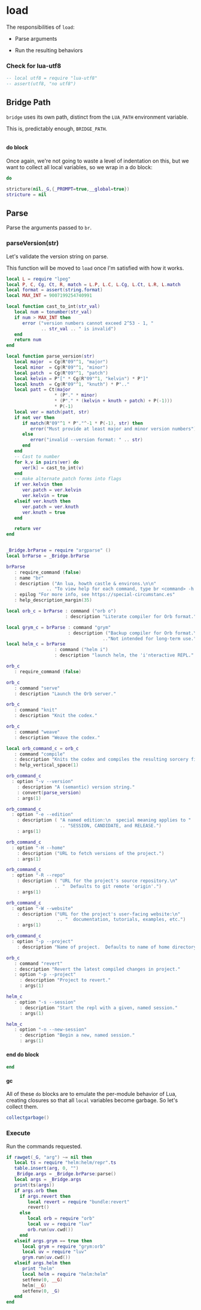 # load

The responsibilities of ``load``:


- Parse arguments


- Run the resulting behaviors

### Check for lua-utf8

```lua
-- local utf8 = require "lua-utf8"
-- assert(utf8, "no utf8")
```
## Bridge Path

``bridge`` uses its own path, distinct from the ``LUA_PATH`` environment variable.


This is, predictably enough, ``BRIDGE_PATH``.

```lua


```
#### do block

Once again, we're not going to waste a level of indentation on this, but
we want to collect all local variables, so we wrap in a do block:

```lua
do
```
```lua
stricture(nil,_G,{_PROMPT=true,__global=true})
stricture = nil
```
## Parse

Parse the arguments passed to ``br``.


### parseVersion(str)

Let's validate the version string on parse.


This function will be moved to ``load`` once I'm satisfied with how it works.

```lua
local L = require "lpeg"
local P, C, Cg, Ct, R, match = L.P, L.C, L.Cg, L.Ct, L.R, L.match
local format = assert(string.format)
local MAX_INT = 9007199254740991

local function cast_to_int(str_val)
   local num = tonumber(str_val)
   if num > MAX_INT then
      error ("version numbers cannot exceed 2^53 - 1, "
             .. str_val .. " is invalid")
   end
   return num
end

local function parse_version(str)
   local major  = Cg(R"09"^1, "major")
   local minor  = Cg(R"09"^1, "minor")
   local patch  = Cg(R"09"^1, "patch")
   local kelvin = P"[" * Cg(R"09"^1, "kelvin") * P"]"
   local knuth  = Cg(R"09"^1, "knuth") * P".."
   local patt = Ct(major
                  * (P"." * minor)
                  * (P"." * (kelvin + knuth + patch) + P(-1)))
                  * P(-1)
   local ver = match(patt, str)
   if not ver then
      if match(R"09"^1 * P"."^-1 * P(-1), str) then
         error("Must provide at least major and minor version numbers")
      else
         error("invalid --version format: " .. str)
      end
   end
   -- Cast to number
   for k,v in pairs(ver) do
      ver[k] = cast_to_int(v)
   end
   -- make alternate patch forms into flags
   if ver.kelvin then
      ver.patch = ver.kelvin
      ver.kelvin = true
   elseif ver.knuth then
      ver.patch = ver.knuth
      ver.knuth = true
   end

   return ver
end
```
```lua

_Bridge.brParse = require "argparse" ()
local brParse = _Bridge.brParse

brParse
   : require_command (false)
   : name "br"
   : description ("An lua, howth castle & environs.\n\n"
               .. "To view help for each command, type br <command> -h.")
   : epilog "For more info, see https://special-circumstanc.es"
   : help_description_margin(35)

local orb_c = brParse : command ("orb o")
                      : description "Literate compiler for Orb format."

local grym_c = brParse : command "grym"
                       : description ("Backup compiler for Orb format.\n"
                                    .."Not intended for long-term use.")
local helm_c = brParse
                  : command ("helm i")
                  : description "launch helm, the 'i'nteractive REPL."

orb_c
   : require_command (false)

orb_c
   : command "serve"
   : description "Launch the Orb server."

orb_c
   : command "knit"
   : description "Knit the codex."

orb_c
   : command "weave"
   : description "Weave the codex."

local orb_command_c = orb_c
   : command "compile"
   : description "Knits the codex and compiles the resulting sorcery files."
   : help_vertical_space(1)

orb_command_c
  : option "-v --version"
    : description "A (semantic) version string."
    : convert(parse_version)
    : args(1)

orb_command_c
  : option "-e --edition"
    : description ( "A named edition:\n  special meaning applies to "
                    .. "SESSION, CANDIDATE, and RELEASE.")
    : args(1)

orb_command_c
  : option "-H --home"
    : description ("URL to fetch versions of the project.")
    : args(1)

orb_command_c
  : option "-R --repo"
    : description ( "URL for the project's source repository.\n"
                  .. "  Defaults to git remote 'origin'.")
    : args(1)

orb_command_c
  : option "-W --website"
    : description ("URL for the project's user-facing website:\n"
                   .. "  documentation, tutorials, examples, etc.")
    : args(1)

orb_command_c
  : option "-p --project"
    : description "Name of project.  Defaults to name of home directory."

orb_c
   : command "revert"
   : description "Revert the latest compiled changes in project."
   : option "-p --project"
     : description "Project to revert."
     : args(1)

helm_c
   : option "-s --session"
     : description "Start the repl with a given, named session."
     : args(1)

helm_c
   : option "-n --new-session"
     : description "Begin a new, named session."
     : args(1)
```
#### end do block

```lua
end
```
#### gc

All of these ``do`` blocks are to emulate the per-module behavior of Lua,
creating closures so that all ``local`` variables become garbage.  So let's
collect them.

```lua
collectgarbage()
```
### Execute

Run the commands requested.

```lua
if rawget(_G, "arg") ~= nil then
   local ts = require "helm:helm/repr".ts
   table.insert(arg, 0, "")
   _Bridge.args = _Bridge.brParse:parse()
   local args = _Bridge.args
   print(ts(args))
   if args.orb then
     if args.revert then
        local revert = require "bundle:revert"
        revert()
     else
        local orb = require "orb"
        local uv = require "luv"
        orb.run(uv.cwd())
     end
   elseif args.grym == true then
      local grym = require "grym:orb"
      local uv = require "luv"
      grym.run(uv.cwd())
   elseif args.helm then
      print "helm"
      local helm = require "helm:helm"
      setfenv(0, __G)
      helm(__G)
      setfenv(0, _G)
   end
end
```
